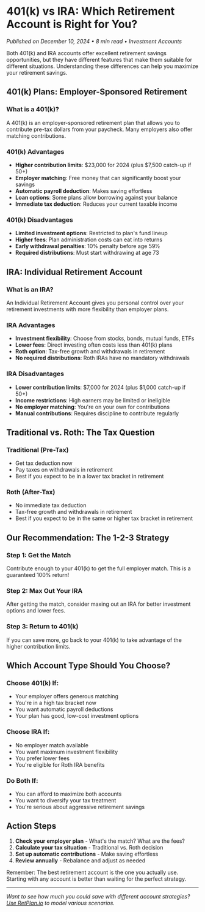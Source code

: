# 401(k) vs IRA: Which Retirement Account is Right for You?

*Published on December 10, 2024 • 8 min read • Investment Accounts*

Both 401(k) and IRA accounts offer excellent retirement savings opportunities, but they have different features that make them suitable for different situations. Understanding these differences can help you maximize your retirement savings.

## 401(k) Plans: Employer-Sponsored Retirement

### What is a 401(k)?
A 401(k) is an employer-sponsored retirement plan that allows you to contribute pre-tax dollars from your paycheck. Many employers also offer matching contributions.

### 401(k) Advantages
- **Higher contribution limits**: $23,000 for 2024 (plus $7,500 catch-up if 50+)
- **Employer matching**: Free money that can significantly boost your savings
- **Automatic payroll deduction**: Makes saving effortless
- **Loan options**: Some plans allow borrowing against your balance
- **Immediate tax deduction**: Reduces your current taxable income

### 401(k) Disadvantages
- **Limited investment options**: Restricted to plan's fund lineup
- **Higher fees**: Plan administration costs can eat into returns
- **Early withdrawal penalties**: 10% penalty before age 59½
- **Required distributions**: Must start withdrawing at age 73

## IRA: Individual Retirement Account

### What is an IRA?
An Individual Retirement Account gives you personal control over your retirement investments with more flexibility than employer plans.

### IRA Advantages
- **Investment flexibility**: Choose from stocks, bonds, mutual funds, ETFs
- **Lower fees**: Direct investing often costs less than 401(k) plans
- **Roth option**: Tax-free growth and withdrawals in retirement
- **No required distributions**: Roth IRAs have no mandatory withdrawals

### IRA Disadvantages
- **Lower contribution limits**: $7,000 for 2024 (plus $1,000 catch-up if 50+)
- **Income restrictions**: High earners may be limited or ineligible
- **No employer matching**: You're on your own for contributions
- **Manual contributions**: Requires discipline to contribute regularly

## Traditional vs. Roth: The Tax Question

### Traditional (Pre-Tax)
- Get tax deduction now
- Pay taxes on withdrawals in retirement
- Best if you expect to be in a lower tax bracket in retirement

### Roth (After-Tax)
- No immediate tax deduction
- Tax-free growth and withdrawals in retirement
- Best if you expect to be in the same or higher tax bracket in retirement

## Our Recommendation: The 1-2-3 Strategy

### Step 1: Get the Match
Contribute enough to your 401(k) to get the full employer match. This is a guaranteed 100% return!

### Step 2: Max Out Your IRA
After getting the match, consider maxing out an IRA for better investment options and lower fees.

### Step 3: Return to 401(k)
If you can save more, go back to your 401(k) to take advantage of the higher contribution limits.

## Which Account Type Should You Choose?

### Choose 401(k) If:
- Your employer offers generous matching
- You're in a high tax bracket now
- You want automatic payroll deductions
- Your plan has good, low-cost investment options

### Choose IRA If:
- No employer match available
- You want maximum investment flexibility
- You prefer lower fees
- You're eligible for Roth IRA benefits

### Do Both If:
- You can afford to maximize both accounts
- You want to diversify your tax treatment
- You're serious about aggressive retirement savings

## Action Steps

1. **Check your employer plan** - What's the match? What are the fees?
2. **Calculate your tax situation** - Traditional vs. Roth decision
3. **Set up automatic contributions** - Make saving effortless
4. **Review annually** - Rebalance and adjust as needed

Remember: The best retirement account is the one you actually use. Starting with any account is better than waiting for the perfect strategy.

---

*Want to see how much you could save with different account strategies? [Use RetPlan.io](/) to model various scenarios.*